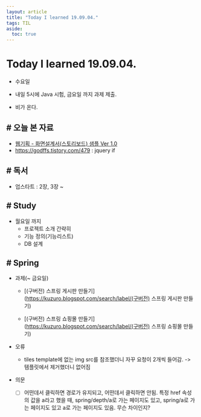 ```yaml
---
layout: article
title: "Today I learned 19.09.04."
tags: TIL
aside:
  toc: true
---
```


# Today I learned 19.09.04.
- 수요일
- 내일 5시에 Java 시험, 금요일 까지 과제 제출.

- 비가 온다.



## # 오늘 본 자료

- [웹기획 - 화면설계서(스토리보드) 샘플 Ver 1.0](http://blog.naver.com/PostView.nhn?blogId=deart78&logNo=90035430198&parentCategoryNo=15&viewDate=&currentPage=1&listtype=0)
- https://godffs.tistory.com/479 : jquery if




## # 독서

- 업스타트 : 2장, 3장 ~



## # Study

- 월요일 까지
  - 프로젝트 소개 간략히
  - 기능 정의(기능리스트)
  - DB 설계



## # Spring

- 과제(~ 금요일)

  - [(구버전) 스프링 게시판 만들기](https://kuzuro.blogspot.com/search/label/(구버전) 스프링 게시판 만들기)

  - [(구버전) 스프링 쇼핑몰 만들기](https://kuzuro.blogspot.com/search/label/(구버전) 스프링 쇼핑몰 만들기)

- 오류
  - tiles template에 없는 img src를 참조했더니 자꾸 요청이 2개씩 들어감. -> 템플릿에서 제거했더니 없어짐
- 의문
  - [ ] 어떤데서 클릭하면 경로가 유지되고, 어떤데서 클릭하면 안됨. 특정 href 속성의 값을 a라고 했을 때, spring/depth/a로 가는 페이지도 있고, spring/a로 가는 페이지도 있고 a로 가는 페이지도 있음. 무슨 차이인지?
